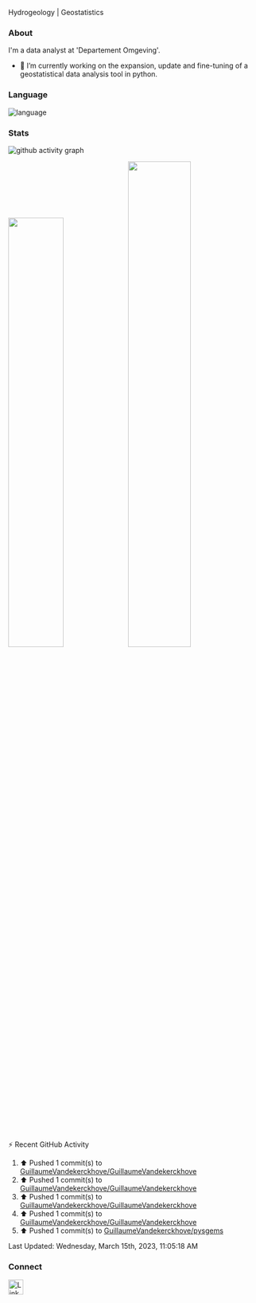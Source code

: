 Hydrogeology | Geostatistics

### About

I'm a data analyst at 'Departement Omgeving'.
- 🔭 I’m currently working on the expansion, update and fine-tuning of a geostatistical data analysis tool in python.

### Language
![language](https://github-readme-stats.vercel.app/api/top-langs?username=GuillaumeVandekerckhove&show_icons=true&theme=dark&hide_border=true) 

### Stats

![github activity graph](https://github-readme-activity-graph.cyclic.app/graph?username=GuillaumeVandekerckhove&line=2C60D2&theme=high-contrast)

<div><img style="height: auto; width: 47%;" class="img" src="https://github-readme-stats.vercel.app/api?username=GuillaumeVandekerckhove&show_icons=true&theme=github_dark"/>
<img style="height: auto; width: 50%;" class="img" src="https://github-readme-streak-stats.herokuapp.com/?user=GuillaumeVandekerckhove&theme=github-dark-blue"/>
</div>


<!-- https://github.com/jamesgeorge007/github-activity-readme -->
⚡ Recent GitHub Activity</summary>


<!--RECENT_ACTIVITY:start-->
1. ⬆️ Pushed 1 commit(s) to [GuillaumeVandekerckhove/GuillaumeVandekerckhove](https://github.com/GuillaumeVandekerckhove/GuillaumeVandekerckhove)<br>
2. ⬆️ Pushed 1 commit(s) to [GuillaumeVandekerckhove/GuillaumeVandekerckhove](https://github.com/GuillaumeVandekerckhove/GuillaumeVandekerckhove)<br>
3. ⬆️ Pushed 1 commit(s) to [GuillaumeVandekerckhove/GuillaumeVandekerckhove](https://github.com/GuillaumeVandekerckhove/GuillaumeVandekerckhove)<br>
4. ⬆️ Pushed 1 commit(s) to [GuillaumeVandekerckhove/GuillaumeVandekerckhove](https://github.com/GuillaumeVandekerckhove/GuillaumeVandekerckhove)<br>
5. ⬆️ Pushed 1 commit(s) to [GuillaumeVandekerckhove/pysgems](https://github.com/GuillaumeVandekerckhove/pysgems)<br>
<!--RECENT_ACTIVITY:end-->

<!--RECENT_ACTIVITY:last_update-->
Last Updated: Wednesday, March 15th, 2023, 11:05:18 AM
<!--RECENT_ACTIVITY:last_update_end-->


### Connect
<td >
    <a href="https://www.linkedin.com/in/guillaume-vandekerckhove"/><img src="https://user-images.githubusercontent.com/79251807/201449314-7f30a723-3b7e-45f2-b99b-093f8d9ce971.png" width="30" alt="LinkedIn logo"/></a>
</td>
    
